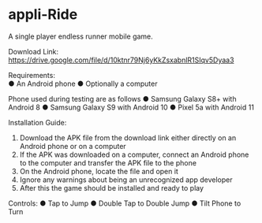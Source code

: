 # appli-Ride
A single player endless runner mobile game.

Download Link:
https://drive.google.com/file/d/10ktnr79Nj6yKkZsxabnlR1SIqv5Dyaa3

Requirements:<br/>
● An Android phone
● Optionally a computer

Phone used during testing are as follows
● Samsung Galaxy S8+ with Android 8
● Samsung Galaxy S9 with Android 10
● Pixel 5a with Android 11

Installation Guide:
1. Download the APK file from the download link either directly on an Android phone
or on a computer
2. If the APK was downloaded on a computer, connect an Android phone to the computer and transfer the APK file to the phone
3. On the Android phone, locate the file and open it
4. Ignore any warnings about being an unrecognized app developer
5. After this the game should be installed and ready to play

Controls:
● Tap to Jump
● Double Tap to Double Jump
● Tilt Phone to Turn
